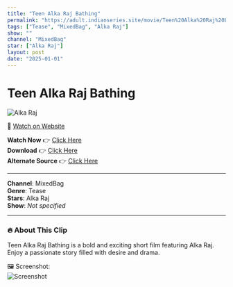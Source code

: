 ```yaml
---
title: "Teen Alka Raj Bathing"
permalink: "https://adult.indianseries.site/movie/Teen%20Alka%20Raj%20Bathing"
tags: ["Tease", "MixedBag", "Alka Raj"]
show: ""
channel: "MixedBag"
star: ["Alka Raj"]
layout: post
date: "2025-01-01"
---
```


# Teen Alka Raj Bathing

![Alka Raj](https://shorts.desisins.com/wp-content/uploads/2024/08/Alka-Raj-Teen-DesiSins.com_.jpg)

🔗 [Watch on Website](https://adult.indianseries.site/movie/Teen%20Alka%20Raj%20Bathing)

**Watch Now** 👉 [Click Here](https://adult.indianseries.site/movie/Teen%20Alka%20Raj%20Bathing)  
**Download** 👉 [Click Here](https://adult.indianseries.site/movie/Teen%20Alka%20Raj%20Bathing)  
**Alternate Source** 👉 [Click Here](https://adult.indianseries.site/movie/Teen%20Alka%20Raj%20Bathing)

---

**Channel**: MixedBag  
**Genre**: Tease  
**Stars**: Alka Raj  
**Show**: *Not specified*

---

### 🔥 About This Clip

Teen Alka Raj Bathing is a bold and exciting short film featuring Alka Raj. Enjoy a passionate story filled with desire and drama.
 
🖼️ Screenshot:  
![Screenshot](https://shorts.desisins.com/wp-content/uploads/2024/08/Alka-Raj-Teen-DesiSins.com_.jpg)
